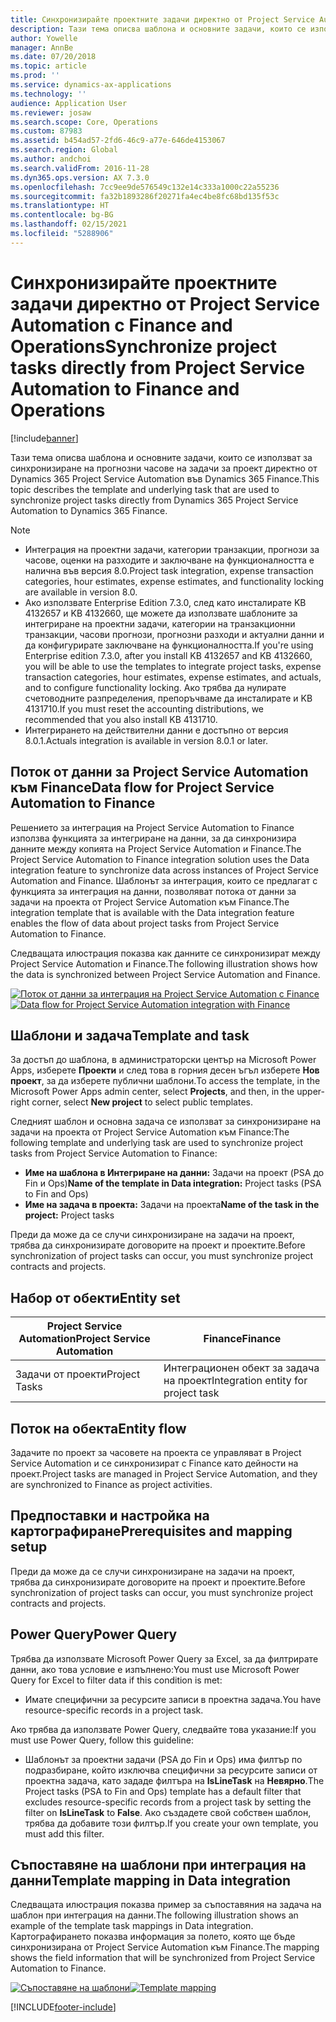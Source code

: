 ```yaml
---
title: Синхронизирайте проектните задачи директно от Project Service Automation с Finance and Operations
description: Тази тема описва шаблона и основните задачи, които се използват за синхронизиране на прогнозни часове на задачи за проект директно от Microsoft Dynamics 365 Project Service Automation във Dynamics 365 Finance.
author: Yowelle
manager: AnnBe
ms.date: 07/20/2018
ms.topic: article
ms.prod: ''
ms.service: dynamics-ax-applications
ms.technology: ''
audience: Application User
ms.reviewer: josaw
ms.search.scope: Core, Operations
ms.custom: 87983
ms.assetid: b454ad57-2fd6-46c9-a77e-646de4153067
ms.search.region: Global
ms.author: andchoi
ms.search.validFrom: 2016-11-28
ms.dyn365.ops.version: AX 7.3.0
ms.openlocfilehash: 7cc9ee9de576549c132e14c333a1000c22a55236
ms.sourcegitcommit: fa32b1893286f20271fa4ec4be8fc68bd135f53c
ms.translationtype: HT
ms.contentlocale: bg-BG
ms.lasthandoff: 02/15/2021
ms.locfileid: "5288906"
---
```

# <a name="synchronize-project-tasks-directly-from-project-service-automation-to-finance-and-operations"></a><span data-ttu-id="7cbfa-103">Синхронизирайте проектните задачи директно от Project Service Automation с Finance and Operations</span><span class="sxs-lookup"><span data-stu-id="7cbfa-103">Synchronize project tasks directly from Project Service Automation to Finance and Operations</span></span>

[!include[banner](../includes/banner.md)]

<span data-ttu-id="7cbfa-104">Тази тема описва шаблона и основните задачи, които се използват за синхронизиране на прогнозни часове на задачи за проект директно от Dynamics 365 Project Service Automation във Dynamics 365 Finance.</span><span class="sxs-lookup"><span data-stu-id="7cbfa-104">This topic describes the template and underlying task that are used to synchronize project tasks directly from Dynamics 365 Project Service Automation to Dynamics 365 Finance.</span></span>

> [!NOTE]
> - <span data-ttu-id="7cbfa-105">Интеграция на проектни задачи, категории транзакции, прогнози за часове, оценки на разходите и заключване на функционалността е налична във версия 8.0.</span><span class="sxs-lookup"><span data-stu-id="7cbfa-105">Project task integration, expense transaction categories, hour estimates, expense estimates, and functionality locking are available in version 8.0.</span></span>
> - <span data-ttu-id="7cbfa-106">Ако използвате Enterprise Edition 7.3.0, след като инсталирате KB 4132657 и KB 4132660, ще можете да използвате шаблоните за интегриране на проектни задачи, категории на транзакционни транзакции, часови прогнози, прогнозни разходи и актуални данни и да конфигурирате заключване на функционалността.</span><span class="sxs-lookup"><span data-stu-id="7cbfa-106">If you're using Enterprise edition 7.3.0, after you install KB 4132657 and KB 4132660, you will be able to use the templates to integrate project tasks, expense transaction categories, hour estimates, expense estimates, and actuals, and to configure functionality locking.</span></span> <span data-ttu-id="7cbfa-107">Ако трябва да нулирате счетоводните разпределения, препоръчваме да инсталирате и KB 4131710.</span><span class="sxs-lookup"><span data-stu-id="7cbfa-107">If you must reset the accounting distributions, we recommended that you also install KB 4131710.</span></span>
> - <span data-ttu-id="7cbfa-108">Интегрирането на действителни данни е достъпно от версия 8.0.1.</span><span class="sxs-lookup"><span data-stu-id="7cbfa-108">Actuals integration is available in version 8.0.1 or later.</span></span>

## <a name="data-flow-for-project-service-automation-to-finance"></a><span data-ttu-id="7cbfa-109">Поток от данни за Project Service Automation към Finance</span><span class="sxs-lookup"><span data-stu-id="7cbfa-109">Data flow for Project Service Automation to Finance</span></span>

<span data-ttu-id="7cbfa-110">Решението за интеграция на Project Service Automation to Finance използва функцията за интегриране на данни, за да синхронизира данните между копията на Project Service Automation и Finance.</span><span class="sxs-lookup"><span data-stu-id="7cbfa-110">The Project Service Automation to Finance integration solution uses the Data integration feature to synchronize data across instances of Project Service Automation and Finance.</span></span> <span data-ttu-id="7cbfa-111">Шаблонът за интеграция, които се предлагат с функцията за интеграция на данни, позволяват потока от данни за задачи на проекта от Project Service Automation към Finance.</span><span class="sxs-lookup"><span data-stu-id="7cbfa-111">The integration template that is available with the Data integration feature enables the flow of data about project tasks from Project Service Automation to Finance.</span></span>

<span data-ttu-id="7cbfa-112">Следващата илюстрация показва как данните се синхронизират между Project Service Automation и Finance.</span><span class="sxs-lookup"><span data-stu-id="7cbfa-112">The following illustration shows how the data is synchronized between Project Service Automation and Finance.</span></span>

<span data-ttu-id="7cbfa-113">[![Поток от данни за интеграция на Project Service Automation с Finance](./media/ProjectTasksFlow.png)](./media/ProjectTasksFlow.png)</span><span class="sxs-lookup"><span data-stu-id="7cbfa-113">[![Data flow for Project Service Automation integration with Finance](./media/ProjectTasksFlow.png)](./media/ProjectTasksFlow.png)</span></span>

## <a name="template-and-task"></a><span data-ttu-id="7cbfa-114">Шаблони и задача</span><span class="sxs-lookup"><span data-stu-id="7cbfa-114">Template and task</span></span>

<span data-ttu-id="7cbfa-115">За достъп до шаблона, в администраторски център на Microsoft Power Apps, изберете **Проекти** и след това в горния десен ъгъл изберете **Нов проект**, за да изберете публични шаблони.</span><span class="sxs-lookup"><span data-stu-id="7cbfa-115">To access the template, in the Microsoft Power Apps admin center, select **Projects**, and then, in the upper-right corner, select **New project** to select public templates.</span></span>

<span data-ttu-id="7cbfa-116">Следният шаблон и основна задача се използват за синхронизиране на задачи на проекта от Project Service Automation към Finance:</span><span class="sxs-lookup"><span data-stu-id="7cbfa-116">The following template and underlying task are used to synchronize project tasks from Project Service Automation to Finance:</span></span>

- <span data-ttu-id="7cbfa-117">**Име на шаблона в Интегриране на данни:** Задачи на проект (PSA до Fin и Ops)</span><span class="sxs-lookup"><span data-stu-id="7cbfa-117">**Name of the template in Data integration:** Project tasks (PSA to Fin and Ops)</span></span>
- <span data-ttu-id="7cbfa-118">**Име на задача в проекта:** Задачи на проекта</span><span class="sxs-lookup"><span data-stu-id="7cbfa-118">**Name of the task in the project:** Project tasks</span></span>

<span data-ttu-id="7cbfa-119">Преди да може да се случи синхронизиране на задачи на проект, трябва да синхронизирате договорите на проект и проектите.</span><span class="sxs-lookup"><span data-stu-id="7cbfa-119">Before synchronization of project tasks can occur, you must synchronize project contracts and projects.</span></span>

## <a name="entity-set"></a><span data-ttu-id="7cbfa-120">Набор от обекти</span><span class="sxs-lookup"><span data-stu-id="7cbfa-120">Entity set</span></span>

| <span data-ttu-id="7cbfa-121">Project Service Automation</span><span class="sxs-lookup"><span data-stu-id="7cbfa-121">Project Service Automation</span></span> | <span data-ttu-id="7cbfa-122">Finance</span><span class="sxs-lookup"><span data-stu-id="7cbfa-122">Finance</span></span>                             |
|----------------------------|-------------------------------------|
| <span data-ttu-id="7cbfa-123">Задачи от проекти</span><span class="sxs-lookup"><span data-stu-id="7cbfa-123">Project Tasks</span></span>              | <span data-ttu-id="7cbfa-124">Интеграционен обект за задача на проект</span><span class="sxs-lookup"><span data-stu-id="7cbfa-124">Integration entity for project task</span></span> |

## <a name="entity-flow"></a><span data-ttu-id="7cbfa-125">Поток на обекта</span><span class="sxs-lookup"><span data-stu-id="7cbfa-125">Entity flow</span></span>

<span data-ttu-id="7cbfa-126">Задачите по проект за часовете на проекта се управляват в Project Service Automation и се синхронизират с Finance като дейности на проект.</span><span class="sxs-lookup"><span data-stu-id="7cbfa-126">Project tasks are managed in Project Service Automation, and they are synchronized to Finance as project activities.</span></span>

## <a name="prerequisites-and-mapping-setup"></a><span data-ttu-id="7cbfa-127">Предпоставки и настройка на картографиране</span><span class="sxs-lookup"><span data-stu-id="7cbfa-127">Prerequisites and mapping setup</span></span>

<span data-ttu-id="7cbfa-128">Преди да може да се случи синхронизиране на задачи на проект, трябва да синхронизирате договорите на проект и проектите.</span><span class="sxs-lookup"><span data-stu-id="7cbfa-128">Before synchronization of project tasks can occur, you must synchronize project contracts and projects.</span></span>

## <a name="power-query"></a><span data-ttu-id="7cbfa-129">Power Query</span><span class="sxs-lookup"><span data-stu-id="7cbfa-129">Power Query</span></span>

<span data-ttu-id="7cbfa-130">Трябва да използвате Microsoft Power Query за Excel, за да филтрирате данни, ако това условие е изпълнено:</span><span class="sxs-lookup"><span data-stu-id="7cbfa-130">You must use Microsoft Power Query for Excel to filter data if this condition is met:</span></span>

- <span data-ttu-id="7cbfa-131">Имате специфични за ресурсите записи в проектна задача.</span><span class="sxs-lookup"><span data-stu-id="7cbfa-131">You have resource-specific records in a project task.</span></span>

<span data-ttu-id="7cbfa-132">Ако трябва да използвате Power Query, следвайте това указание:</span><span class="sxs-lookup"><span data-stu-id="7cbfa-132">If you must use Power Query, follow this guideline:</span></span>

- <span data-ttu-id="7cbfa-133">Шаблонът за проектни задачи (PSA до Fin и Ops) има филтър по подразбиране, който изключва специфични за ресурсите записи от проектна задача, като зададе филтъра на **IsLineTask** на **Невярно**.</span><span class="sxs-lookup"><span data-stu-id="7cbfa-133">The Project tasks (PSA to Fin and Ops) template has a default filter that excludes resource-specific records from a project task by setting the filter on **IsLineTask** to **False**.</span></span> <span data-ttu-id="7cbfa-134">Ако създадете свой собствен шаблон, трябва да добавите този филтър.</span><span class="sxs-lookup"><span data-stu-id="7cbfa-134">If you create your own template, you must add this filter.</span></span>

## <a name="template-mapping-in-data-integration"></a><span data-ttu-id="7cbfa-135">Съпоставяне на шаблони при интеграция на данни</span><span class="sxs-lookup"><span data-stu-id="7cbfa-135">Template mapping in Data integration</span></span>

<span data-ttu-id="7cbfa-136">Следващата илюстрация показва пример за съпоставяния на задача на шаблон при интеграция на данни.</span><span class="sxs-lookup"><span data-stu-id="7cbfa-136">The following illustration shows an example of the template task mappings in Data integration.</span></span> <span data-ttu-id="7cbfa-137">Картографирането показва информация за полето, която ще бъде синхронизирана от Project Service Automation към Finance.</span><span class="sxs-lookup"><span data-stu-id="7cbfa-137">The mapping shows the field information that will be synchronized from Project Service Automation to Finance.</span></span>

<span data-ttu-id="7cbfa-138">[![Съпоставяне на шаблони](./media/ProjectTasksMapping.png)](./media/ProjectTasksMapping.png)</span><span class="sxs-lookup"><span data-stu-id="7cbfa-138">[![Template mapping](./media/ProjectTasksMapping.png)](./media/ProjectTasksMapping.png)</span></span>


[!INCLUDE[footer-include](../includes/footer-banner.md)]